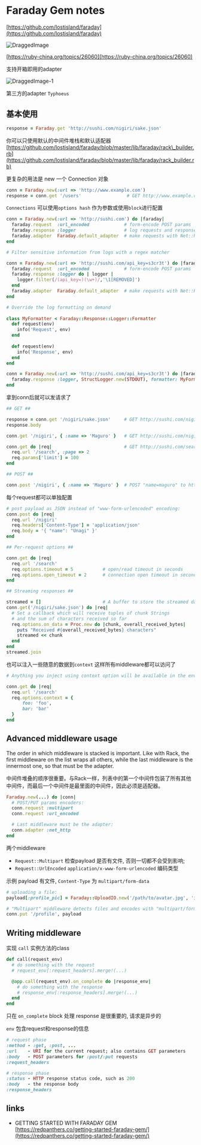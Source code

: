 # Faraday Gem notes

[https://github.com/lostisland/faraday](https://github.com/lostisland/faraday)

 ![DraggedImage](media/15535221058226/DraggedImage.png)


[https://ruby-china.org/topics/26060](https://ruby-china.org/topics/26060)

支持开箱即用的adapter

 ![DraggedImage-1](media/15535221058226/DraggedImage-1.png)


第三方的adapter `Typhoeus`

## 基本使用

```ruby
response = Faraday.get 'http://sushi.com/nigiri/sake.json'
```

你可以只使用默认的中间件堆栈和默认适配器
[https://github.com/lostisland/faraday/blob/master/lib/faraday/rack\_builder.rb](https://github.com/lostisland/faraday/blob/master/lib/faraday/rack_builder.rb)

更复杂的用法是 new 一个 Connection 对象

```ruby
conn = Faraday.new(:url => 'http://www.example.com')
response = conn.get '/users'                 # GET http://www.example.com/users'
```


`Connections` 可以使用`options hash` 作为参数或使用`block`进行配置

```ruby
conn = Faraday.new(:url => 'http://sushi.com') do |faraday|
  faraday.request  :url_encoded             # form-encode POST params
  faraday.response :logger                  # log requests and responses to $stdout
  faraday.adapter  Faraday.default_adapter  # make requests with Net::HTTP
end

# Filter sensitive information from logs with a regex matcher

conn = Faraday.new(:url => 'http://sushi.com/api_key=s3cr3t') do |faraday|
  faraday.request  :url_encoded             # form-encode POST params
  faraday.response :logger do | logger |
    logger.filter(/(api_key=)(\w+)/,'\1[REMOVED]')
  end
  faraday.adapter  Faraday.default_adapter  # make requests with Net::HTTP
end

# Override the log formatting on demand
 
class MyFormatter < Faraday::Response::Logger::Formatter
  def request(env)
    info('Request', env)  
  end
  
  def request(env)
    info('Response', env)
  end
end

conn = Faraday.new(:url => 'http://sushi.com/api_key=s3cr3t') do |faraday|
  faraday.response :logger, StructLogger.new(STDOUT), formatter: MyFormatter
end

```

拿到conn后就可以发请求了

```ruby
## GET ##

response = conn.get '/nigiri/sake.json'     # GET http://sushi.com/nigiri/sake.json
response.body

conn.get '/nigiri', { :name => 'Maguro' }   # GET http://sushi.com/nigiri?name=Maguro

conn.get do |req|                           # GET http://sushi.com/search?page=2&limit=100
  req.url '/search', :page => 2
  req.params['limit'] = 100
end

## POST ##

conn.post '/nigiri', { :name => 'Maguro' }  # POST "name=maguro" to http://sushi.com/nigiri
```

每个request都可以单独配置

```ruby
# post payload as JSON instead of "www-form-urlencoded" encoding:
conn.post do |req|
  req.url '/nigiri'
  req.headers['Content-Type'] = 'application/json'
  req.body = '{ "name": "Unagi" }'
end

## Per-request options ##

conn.get do |req|
  req.url '/search'
  req.options.timeout = 5           # open/read timeout in seconds
  req.options.open_timeout = 2      # connection open timeout in seconds
end

## Streaming responses ##

streamed = []                       # A buffer to store the streamed data
conn.get('/nigiri/sake.json') do |req|
  # Set a callback which will receive tuples of chunk Strings
  # and the sum of characters received so far
  req.options.on_data = Proc.new do |chunk, overall_received_bytes|
    puts "Received #{overall_received_bytes} characters"
    streamed << chunk
  end
end
streamed.join
```


也可以注入一些随意的数据到`context` 这样所有middleware都可以访问了

```ruby
# Anything you inject using context option will be available in the env on all middlewares

conn.get do |req|
  req.url '/search'
  req.options.context = {
      foo: 'foo',
      bar: 'bar'
  }
end
```



## Advanced middleware usage

The order in which middleware is stacked is important. Like with Rack, the first middleware on the list wraps all others, while the last middleware is the innermost one, so that must be the adapter.

中间件堆叠的顺序很重要。与Rack一样，列表中的第一个中间件包装了所有其他中间件，而最后一个中间件是最里面的中间件，因此必须是适配器。

```ruby
Faraday.new(...) do |conn|
  # POST/PUT params encoders:
  conn.request :multipart
  conn.request :url_encoded

  # Last middleware must be the adapter:
  conn.adapter :net_http
end
```

两个middleware

- `Request::Multipart`   检查payload 是否有文件, 否则一切都不会受到影响;
- `Request::UrlEncoded` `application/x-www-form-urlencoded` 编码类型  


示例 payload 有文件, `Content-Type` 为 `multipart/form-data`     

```ruby
# uploading a file:
payload[:profile_pic] = Faraday::UploadIO.new('/path/to/avatar.jpg', 'image/jpeg')

# "Multipart" middleware detects files and encodes with "multipart/form-data":
conn.put '/profile', payload
```


## Writing middleware

实现 `call` 实例方法的class

```ruby
def call(request_env)
  # do something with the request
  # request_env[:request_headers].merge!(...)

  @app.call(request_env).on_complete do |response_env|
    # do something with the response
    # response_env[:response_headers].merge!(...)
  end
end
```

只在 `on_complete`  block 处理 response 是很重要的, 请求是异步的

`env` 包含request和response的信息

```ruby
# request phase
:method - :get, :post, ...
:url    - URI for the current request; also contains GET parameters
:body   - POST parameters for :post/:put requests
:request_headers

# response phase
:status - HTTP response status code, such as 200
:body   - the response body
:response_headers
```

## links

- GETTING STARTED WITH FARADAY GEM [https://redpanthers.co/getting-started-faraday-gem/](https://redpanthers.co/getting-started-faraday-gem/)
